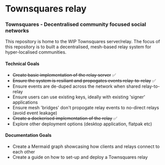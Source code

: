 # Townsquares relay

### Townsquares - Decentralised community focused social networks

This repository is home to the WIP Townsquares server/relay. The focus of this repository
is to built a decentralised, mesh-based relay system for hyper-localised communities.

#### Technical Goals

- ~~Create basic implementation of the relay server~~ ✅
- ~~Ensure the system is resiliant and propogates events relay-to-relay~~ ✅
- Ensure events are de-duped across the network when shared relay-to-relay
- Ensure users can use existing keys, ideally with existing 'signer' applications
- Ensure mesh 'bridges' don't propogate relay events to no-direct relays (avoid event leakage)
- ~~Create a dockerised implementation of the relay~~ ✅
- Explore other deployment options (desktop application, flatpak etc)


#### Documentation Goals

- Create a Mermaid graph showcasing how clients and relays connect to each other
- Create a guide on how to set-up and deploy a Townsquares relay
